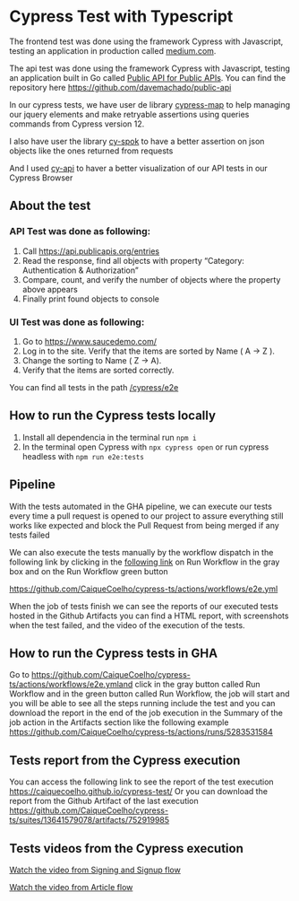 # Cypress Test with Typescript

The frontend test was done using the framework Cypress with Javascript, testing an application in production called [medium.com](https://www.saucedemo.com/).

The api test was done using the framework Cypress with Javascript, testing an application built in Go called [Public API for Public APIs](https://api.publicapis.org/). You can find the repository here https://github.com/davemachado/public-api

In our cypress tests, we have user de library [cypress-map](https://github.com/bahmutov/cypress-map) to help managing our jquery elements and make retryable assertions using queries commands from Cypress version 12.

I also have user the library [cy-spok](https://www.npmjs.com/package/@faker-js/faker) to have a better assertion on json objects like the ones returned from requests

And I used [cy-api](https://github.com/bahmutov/cy-api) to haver a better visualization of our API tests in our Cypress Browser

## About the test

### API Test was done as following:

1. Call https://api.publicapis.org/entries
2. Read the response, find all objects with property “Category: Authentication & Authorization”
3. Compare, count, and verify the number of objects where the property above appears
4. Finally print found objects to console

### UI Test was done as following:

1. Go to https://www.saucedemo.com/
2. Log in to the site. Verify that the items are sorted by Name ( A -> Z ).
3. Change the sorting to Name ( Z -> A).
4. Verify that the items are sorted correctly.

You can find all tests in the path [/cypress/e2e](https://github.com/CaiqueCoelho/cypress-ts/tree/main/cypress/e2e)

## How to run the Cypress tests locally

1. Install all dependencia in the terminal run `npm i`
2. In the terminal open Cypress with `npx cypress open` or run cypress headless with `npm run e2e:tests`

## Pipeline

With the tests automated in the GHA pipeline, we can execute our tests every time a pull request is opened to our project to assure everything still works like expected and block the Pull Request from being merged if any tests failed

We can also execute the tests manually by the workflow dispatch in the following link by clicking in the [following link](https://github.com/CaiqueCoelho/cypress-ts/actions/workflows/e2e.yml) on Run Workflow in the gray box and on the Run Workflow green button

https://github.com/CaiqueCoelho/cypress-ts/actions/workflows/e2e.yml

When the job of tests finish we can see the reports of our executed tests hosted in the Github Artifacts you can find a HTML report, with screenshots when the test failed, and the video of the execution of the tests.

## How to run the Cypress tests in GHA

Go to https://github.com/CaiqueCoelho/cypress-ts/actions/workflows/e2e.ymland click in the gray button called Run Workflow and in the green button
called Run Workflow, the job will start and you will be able to see all the steps running include the test and you can download the report in the end
of the job execution in the Summary of the job action in the Artifacts section like the following example https://github.com/CaiqueCoelho/cypress-ts/actions/runs/5283531584

## Tests report from the Cypress execution

You can access the following link to see the report of the test execution https://caiquecoelho.github.io/cypress-test/
Or you can download the report from the Github Artifact of the last execution https://github.com/CaiqueCoelho/cypress-ts/suites/13641579078/artifacts/752919985

## Tests videos from the Cypress execution

[Watch the video from Signing and Signup flow](https://github.com/CaiqueCoelho/cypress-test/raw/main/cypress/TestReport/videos/Signin%26Signup.cy.js.mp4)

[Watch the video from Article flow](https://github.com/CaiqueCoelho/cypress-test/raw/main/cypress/TestReport/videos/ArticleFlow.cy.js.mp4)
